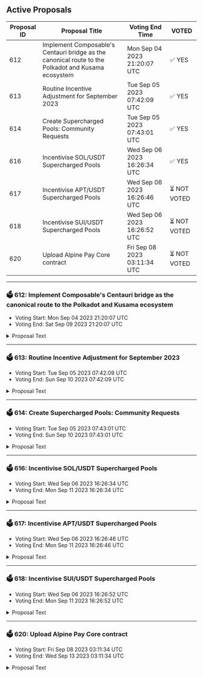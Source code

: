 ## Active Proposals

| Proposal ID | Proposal Title | Voting End Time | VOTED |
|-------------|----------------|-----------------|-------|
| 612 | Implement Composable's Centauri bridge as the canonical route to the Polkadot and Kusama ecosystem | Mon Sep 04 2023 21:20:07 UTC | ✅ YES |
| 613 | Routine Incentive Adjustment for September 2023 | Tue Sep 05 2023 07:42:09 UTC | ✅ YES |
| 614 | Create Supercharged Pools: Community Requests | Tue Sep 05 2023 07:43:01 UTC | ✅ YES |
| 616 | Incentivise SOL/USDT Supercharged Pools | Wed Sep 06 2023 16:26:34 UTC | ✅ YES |
| 617 | Incentivise APT/USDT Supercharged Pools | Wed Sep 06 2023 16:26:46 UTC | ⏳ NOT VOTED |
| 618 | Incentivise SUI/USDT Supercharged Pools | Wed Sep 06 2023 16:26:52 UTC | ⏳ NOT VOTED |
| 620 | Upload Alpine Pay Core contract | Fri Sep 08 2023 03:11:34 UTC | ⏳ NOT VOTED |

---

### 🗳 612: Implement Composable's Centauri bridge as the canonical route to the Polkadot and Kusama ecosystem
- Voting Start: Mon Sep 04 2023 21:20:07 UTC
- Voting End: Sat Sep 09 2023 21:20:07 UTC

<details>
<summary>Proposal Text</summary>
 
This proposal would recognize Composable's Centauri bridge as the canonical route to the Polkadot and Kusama ecosystem for Osmosis. 

It would also establish Supercharged pools of OSMO/DOT and USDT/DOT as well as signal the migration of incentives from the OSMO/axlDOT pool to the new OSMO/DOT pool. 

## Background

DOT within the Cosmos ecosystem, specifically Osmosis DEX, is currently sourced via multiple bridges provided by a combination of the Moonbeam and Axelar networks. This results in tokens wrapped by multiple protocols to enable axlDOT within Osmosis DEX. 

For increased fungibility in a cross-chain environment, it becomes paramount to reduce the number of networks used to transfer an asset and, thus, reduce the number of times a token must be wrapped from source to destination. 

In the current environment, DOT must be moved into Moonbeam and transferred through Axelar's satellite bridge to reach its final destination on Cosmos. With the introduction of Composable's Centauri bridge, we propose a migration from axlDOT to DOT sourced directly from Polkadot over Centauri, referred to as ibcDOT in this proposal for clarity. 

**About Composable and Centauri**
Composable (comprised of Picasso network on Kusama, and eventually Composable network on Polkadot) acts as an infrastructure layer for asset transfers. The chain is made up of three components: i) the base layer L1, Picasso, which houses Pablo DEX and CosmWasm VM for smart contract deployment within Kusama, ii) Centauri, the transfer layer that enables bridging of assets over IBC, and iii) the composable virtual machine (in development), which enables smart contract orchestration between chains connected via Centauri. 

Centauri is an IBC enabled chain within the Cosmos ecosystem that operates as an intermediary between source and destination to transfer assets via IBC. For example, assets transferred from Picasso (on Kusama) would follow the route of Picasso -> Centauri -> Cosmos Destination Chain; in the case of transfers from Polkadot, and additional hop would be needed and would follow the route of Polkadot -> Picasso -> Centauri -> Cosmos Destination Chain. The transfer routes are able to be abstracted away via frontend, whereas only source and destination are conveyed to the end user. Currently, Centauri connects the Polkadot and Kusama ecosystems, as well as connecting these chains to ten Cosmos app chains. As of the time of writing, Centauri is connected to Cosmos Hub, Osmosis, Neutron, Stride, Umee, Agoric, Stargaze, Secret, Crescent, and Chihuahua within the Cosmos. 

With Centauri being built using IBC, we believe assets entering the Cosmos ecosystem should adhere to the transfer protocol used by the network. Therefore, an IBC-based bridging solution makes the most sense for transferring assets into the Cosmos ecosystem. 

## Method
This proposal would recognize the DOT arriving over the Centauri bridge as the canonical version of DOT, renaming the current DOT in use on Osmosis to axlDOT. 

This proposal directly creates Supercharged Liquidity pools of USDT/DOT and OSMO/DOT with 0.2% spread factors. 

This proposal would also migrate incentives from the OSMO/axlDOT Supercharged pool, 773, to the newly created OSMO/ibcDOT Supercharged pool, at the next monthly incentive proposal. 

## Canonical Status
Canonical status sets the following agreement: 
 **Default Asset List**
Assets will be unprefixed in the app.osmosis.zone default asset list, e.g. DOT with all other bridges' assets being bridge1DOT, bridge2DOT, etc. Osmosis DAO requests that allied/friendly front-ends do the same, though any front-end is free to make its own decisions. 

**Osmosis Incentives** 
The DAO commits to prioritizing the Canonical Bridge assets, incentivizing them earlier and more heavily than the comparable assets of non-canonical bridges. In general, canonical pools should earn substantially more incentives per dollar of liquidity than their counterpart pools–under the base incentives model, not necessarily counting external incentive matching. 

**Forum Thread**:[https://forum.osmosis.zone/t/implement-composable-s-centauri-bridge-as-the-canonical-route-to-the-polkadot-and-kusama-ecosystem/179](https://forum.osmosis.zone/t/implement-composable-s-centauri-bridge-as-the-canonical-route-to-the-polkadot-and-kusama-ecosystem/179)
</details>

---

### 🗳 613: Routine Incentive Adjustment for September 2023
- Voting Start: Tue Sep 05 2023 07:42:09 UTC
- Voting End: Sun Sep 10 2023 07:42:09 UTC

<details>
<summary>Proposal Text</summary>
 
This proposal adjusts the Osmosis Liquidity Incentives emitted to each pool according to the methodology in [Proposal 578](https://www.mintscan.io/osmosis/proposals/578). 

 New Incentives and Targets can be found on the [Chaos Labs Dashboard](https://community-staging.chaoslabs.xyz/osmosis/incentives-optimization). 

 This proposal also actions the additions and migrations of USDT pool incentives passed in Proposals [590](https://www.mintscan.io/osmosis/proposals/590), [591](https://www.mintscan.io/osmosis/proposals/591) and [592](https://www.mintscan.io/osmosis/proposals/592)
</details>

---

### 🗳 614: Create Supercharged Pools: Community Requests
- Voting Start: Tue Sep 05 2023 07:43:01 UTC
- Voting End: Sun Sep 10 2023 07:43:01 UTC

<details>
<summary>Proposal Text</summary>
 
This proposal would create many new Supercharged Liquidity pools, which have either been requested by the community, are upcoming listings, initialized on StreamSwap, or historically had insufficient liquidity compared to trading demand without receiving incentives. 

**Stablecoin Pairings** 
* SILK/USDT 0.05% Spread 
* USK/USDT 0.05% Spread 

**Like Pairings** 
* YieldETH/ETH, 0.05% Spread
* ETH.hole/ETH, 0.05% Spread
* USDT.axl/USDT, 0.05% Spread

**Composable Pairings**
* KSM/OSMO, 0.2% Spread
* KSM/USDT, 0.2% Spread

**StreamSwap Alumni**
* PASG/USDT, 0.2% Spread
* MPWR/USDT, 0.2% Spread
* QSR/USDT, 0.2% Spread
* PICA/USDT, 0.2% Spread
* NLS/USDT, 0.2% Spread
* LORE/USDT, 0.2% Spread
* FLIX/USDT, 0.2% Spread

**High Slippage pools**
* ARCH/USDT, 0.2% Spread
* KUJI/USDT, 0.2% Spread
* LUNC/USDT, 0.2% Spread
* LUNA/USDT, 0.2% Spread
* NTRN/USDT, 0.2% Spread

**Requested**
* BCNA/USDT, 0.2% Spread
* CUDOS/USDT, 0.2% Spread
* JKL/USDT, 0.2% Spread
* MANTA/OSMO, 0.2% Spread
* REGEN/USDT, 0.2% Spread 
* SHD/USDT, 0.2% Spread
* USDC.hole/OSMO, 0.2% Spread
* WHALE/USDT, 0.2% Spread

## Background
During the rollout period, the creation of Supercharged Liquidity pools is permissioned by governance as established in [Proposal 532](https://www.mintscan.io/osmosis/proposals/532). 

## Choice of Pools
The proposed pools are those that have either been requested by the community for listing or have struggled to gain sufficient liquidity to facilitate trading by having consistently high swap APR and no incentives. 

As these are currently tail assets on Osmosis, they are being created with just the one higher spread factor, which should make LPing more profitable for immature markets compared to the current pools in use. 

This is 0.2% for volatile assets and 0.05% for Stable or Equivalent pairings. 

SILK and USK Supercharged pools add USDT pairings for two stablecoin projects that have never been incentivized outside of their native chains. 

YieldETH brings Sommelier's Real Yield ETH strategy into the Cosmos over the Axelar bridge. The addition of a Supercharged liquidity pool for this should allow functional trading to occur with minimal barriers from bridging fees. 

Wormhole pairings do not guarantee inclusion as verified assets, but provide an alternative liquidity route for assets transferred via Wormhole from Ethereum to trade on Osmosis until the future Transmuter contract is in use. 

Composable is preparing to launch the IBC connection to Polkadot, and this proposal would create initial pairings as Supercharged pools. 

StreamSwap alumni often have large pools from the initial launch, but have no stablecoin pairings. Several teams have requested Supercharged pools, so these are being proposed as a category. 

Current volatile Classic pools: 
* ARCH - [1061](https://app.osmosis.zone/pool/1061) - 47% Swap APR
* KUJI - [744](https://app.osmosis.zone/pool/1061) - 47% Swap APR 
* LUNA - [726](https://app.osmosis.zone/pool/726) -18% Swap APR, functional liquidity currently failing to establish on Osmosis. 
* LUNC - [800](https://app.osmosis.zone/pool/800) - 83% Swap APR
* NTRN - [1046](https://app.osmosis.zone/pool/1046) - 67% Swap APR

Requested by their communities include USDT pairings for pools of BCNA, CUDOS, JKL, REGEN, SHD and WHALE. 

MANTA will also be listed soon and wishes to have the liquidity efficiency that comes from the Supercharged pools. 

**Forum Thread**:[https://forum.osmosis.zone/t/create-supercharged-pools-community-requests/278](https://forum.osmosis.zone/t/create-supercharged-pools-community-requests/278)
</details>

---

### 🗳 616: Incentivise SOL/USDT Supercharged Pools
- Voting Start: Wed Sep 06 2023 16:26:34 UTC
- Voting End: Mon Sep 11 2023 16:26:34 UTC

<details>
<summary>Proposal Text</summary>
 
This proposal asks that the pools comprising the SOL/USDT Supercharged pairings created in [Proposal 589](https://www.mintscan.io/osmosis/proposals/589) be added to the Osmosis incentives program and directly allocates 0.5% of incentives to each pool to bootstrap liquidity. 

This proposal would also recognize SOL as a Major asset. Although the category system is no longer in place since [Proposal 578](https://www.mintscan.io/osmosis/proposals/578) and so do not allocate additional rewards, this list can be used for reference of a group of strategically important assets for Osmosis. 
## About Solana
Solana is a blockchain built for mass adoption. It’s a high-performance network that is utilized for a range of use cases, including finance, NFTs, payments, and gaming. Solana operates as a single global state machine and is open, interoperable, and decentralized. 
Website: [https://solana.com/](https://solana.com/)

**Forum Thread**:[https://forum.osmosis.zone/t/incentivise-sol-usdt-supercharged-pools/271](https://forum.osmosis.zone/t/incentivise-sol-usdt-supercharged-pools/271)
</details>

---

### 🗳 617: Incentivise APT/USDT Supercharged Pools
- Voting Start: Wed Sep 06 2023 16:26:46 UTC
- Voting End: Mon Sep 11 2023 16:26:46 UTC

<details>
<summary>Proposal Text</summary>
 
This proposal asks that the pools comprising the APT/USDT Supercharged pairings created in [Proposal 589](https://www.mintscan.io/osmosis/proposals/589) be added to the Osmosis incentives program and directly allocates 0.25% of incentives to each pool to bootstrap liquidity. 
## About Aptos
Aptos is the layer 1 blockchain engineered to evolve. Built with Move to create a home where developers build future-proof apps efficiently and enjoyably. Aptos is designed with scalability, safety, reliability, and upgradeability as key principles. 
Website: [https://aptos.dev/](https://aptos.dev/)

**Forum Thread**:[https://forum.osmosis.zone/t/incentivise-aptos-usdt-supercharged-pools/272](https://forum.osmosis.zone/t/incentivise-aptos-usdt-supercharged-pools/272)
</details>

---

### 🗳 618: Incentivise SUI/USDT Supercharged Pools
- Voting Start: Wed Sep 06 2023 16:26:52 UTC
- Voting End: Mon Sep 11 2023 16:26:52 UTC

<details>
<summary>Proposal Text</summary>
 
This proposal asks that the pools comprising the SUI/USDT Supercharged pairings created in [Proposal 589](https://www.mintscan.io/osmosis/proposals/589) be added to the Osmosis incentives program and directly allocates 0.25% of incentives to each pool to bootstrap liquidity. 

## About Sui
Sui is a next-generation smart contract platform with high throughput, low latency, and an asset-oriented programming model powered by Move. 
Website: [https://sui.io/](https://sui.io/)

**Forum Thread**:[https://forum.osmosis.zone/t/incentivise-sui-usdt-supercharged-pools/273](https://forum.osmosis.zone/t/incentivise-sui-usdt-supercharged-pools/273)
</details>

---

### 🗳 620: Upload Alpine Pay Core contract
- Voting Start: Fri Sep 08 2023 03:11:34 UTC
- Voting End: Wed Sep 13 2023 03:11:34 UTC

<details>
<summary>Proposal Text</summary>
 
##Details:nThe Alpine DApp is a web application payment platform built on the Osmosis blockchain; designed to facilitate tipping of content creators using Osmosis tokens, users can now show their appreciation by making secure donations while including personalized messages to any social media user or content creator they wish to support.nnThe Alpine smart contract enables the core functionality of the DApp. It facilitates the creation and processing of tips, ensuring the secure transfer of Osmosis tokens from the sender to the content creator’s wallet address. Additionally, it enables the inclusion of personalized messages, allowing users to express their sentiments to the content creators.nnAdditionally, the Alpine web app builds upon the Alpine smart contract by making the concept fun, simple, and visually pleasing. User experience is improved by providing a Kado widget so that users who are unfamiliar with the Cosmos ecosystem can easily purchase crypto with fiat currency and send it to their favorite content creator without hassle. We also provide integrations for popular social media applications such as Twitter, Instagram, and GitHub so that users can easily identify their favorite streamer in our application.nnTo maintain control and governance, the Alpine smart contract will be owned by the Alpine Team. Integration with the Osmosis blockchain is crucial for the Alpine DApp’s seamless functioning.nnn##Contract information (Alpine Pay):nThe git commit Id - 877fbf2fc3a404e3487eac707a7061c7f0bb7d5fnnThe code can be found at - GitHub - temple-0/alpine-pay-corennCompiler Version - cosmwasm/rust-optimizer:0.12.11nnChecksum - 462b55aa0132d962fc185bdbb65f736e4119c8914840239d9a55ecddeb38b5d8 alpine_pay.wasmnnUploader Address - osmo1zw5337y7a7ajj2jz4t0teyzcy5dup5k8wjz88ann##Link to Forum Post:nhttps://forum.osmosis.zone/t/upload-alpine-pay-contract/258
</details>
